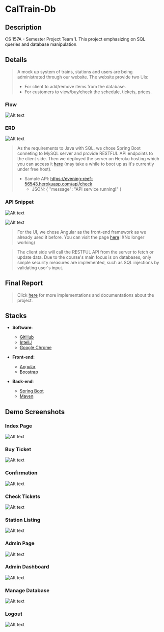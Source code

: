 # CalTrain-Db

## Description

CS 157A - Semester Project Team 1.
This project emphasizing on SQL queries and database manipulation.

## Details

> A mock up system of trains, stations and users are being administrated through our website.
> The website provide two UIs:
>  - For client to add/remove items from the database.
>  - For customers to view/buy/check the schedule, tickets, prices.

### Flow
![Alt text](screenshot/architecture_flow.png?raw=true "Title")

### ERD
![Alt text](screenshot/ER_diagram.png?raw=true "ERD")

> As the requirements to Java with SQL, we chose Spring Boot conneting to MySQL server and provide RESTFUL API endpoints to the client side. Then we deployed the server on Heroku hosting which you can access it <a href="https://evening-reef-56543.herokuapp.com">here</a> (may take a while to boot up as it's currently under free host).
>  - Sample API: https://evening-reef-56543.herokuapp.com/api/check
>    - JSON: {
                "message": "API service running!"
             }

### API Snippet
![Alt text](screenshot/api1.png?raw=true "Title")

![Alt text](screenshot/api2.png?raw=true "Title")

> For the UI, we chose Angular as the front-end framework as we already used it before. You can visit the page <a href="http://caltraindb1.x10host.com/">here</a> !!(No longer working)

> The client side will call the RESTFUL API from the server to fetch or update data. 
> Due to the course's main focus is on databases, only simple security measures are implemented, such as SQL injections by validating user's input.

## Final Report
> Click <a href ="https://docs.google.com/document/d/1ufIhSs3JgL2FtX0WqMd6LFmZn1_eflY5-U3JN4bJKog/edit?usp=sharing" target="_blank">here</a> for more implementations and documentations about the project.

## Stacks

- **Software**:
  - [GitHub](https://www.github.com/)
  - [IntellJ](https://www.jetbrains.com/idea/)
  - [Google Chrome](https://www.google.com/chrome/)
  
- **Front-end**:
  - [Angular](https://angular.io/)
  - [Boostrap](https://getbootstrap.com/)
  
- **Back-end**:
  - [Spring Boot](https://spring.io/guides/gs/serving-web-content/)
  - [Maven](https://maven.apache.org/)

## Demo Screenshots

### Index Page
![Alt text](screenshot/Index.png?raw=true "Title")
### Buy Ticket
![Alt text](screenshot/buy.png?raw=true "Buy")
### Confirmation
![Alt text](screenshot/confirmation.png?raw=true "Confirm")
### Check Tickets
![Alt text](screenshot/ticket_check.png?raw=true "Checking")
### Station Listing
![Alt text](screenshot/station.png?raw=true "Stations")
### Admin Page
![Alt text](screenshot/admin_login.png?raw=true "Log In")
### Admin Dashboard
![Alt text](screenshot/dashboard.png?raw=true "Dashboard")
### Manage Database
![Alt text](screenshot/manage.png?raw=true "Manage")
### Logout
![Alt text](screenshot/admin_logout.png?raw=true "Logout")


